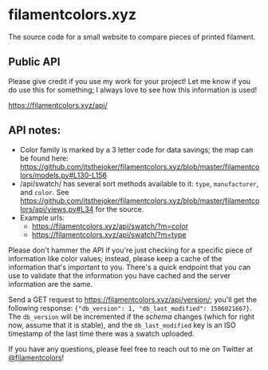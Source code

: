 # filamentcolors.xyz
The source code for a small website to compare pieces of printed filament.

Public API
---

Please give credit if you use my work for your project! Let me know if you do use this for something; I always love to see how this information is used!

https://filamentcolors.xyz/api/

API notes:
---

- Color family is marked by a 3 letter code for data savings; the map can be found here: https://github.com/itsthejoker/filamentcolors.xyz/blob/master/filamentcolors/models.py#L130-L156
- /api/swatch/ has several sort methods available to it: `type`, `manufacturer`, and `color`. See https://github.com/itsthejoker/filamentcolors.xyz/blob/master/filamentcolors/api/views.py#L34 for the source.
- Example urls:
  - https://filamentcolors.xyz/api/swatch/?m=color
  - https://filamentcolors.xyz/api/swatch/?m=type

Please don't hammer the API if you're just checking for a specific piece of information like color values; instead, please keep a cache of the information that's important to you. There's a quick endpoint that you can use to validate that the information you have cached and the server information are the same.

Send a GET request to https://filamentcolors.xyz/api/version/; you'll get the following response: `{"db_version": 1, "db_last_modified": 1586021667}`. The `db_version` will be incremented if the _schema_ changes (which for right now, assume that it is stable), and the `db_last_modified` key is an ISO timestamp of the last time there was a swatch uploaded.

If you have any questions, please feel free to reach out to me on Twitter at [@filamentcolors](https://twitter.com/filamentcolors)!

